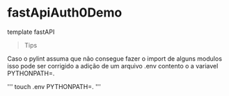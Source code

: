 # fastApiAuth0Demo

template fastAPI

> Tips

Caso o pylint assuma que não consegue fazer o import de alguns modulos isso pode ser corrigido a adição de um arquivo .env contento o a variavel PYTHONPATH=.

'''
touch .env
PYTHONPATH=.
'''